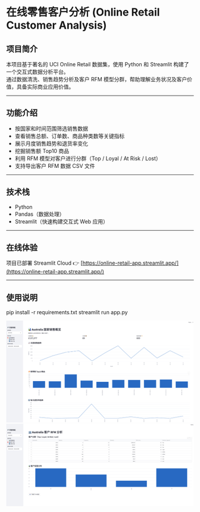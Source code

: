 # 在线零售客户分析 (Online Retail Customer Analysis)

## 项目简介

本项目基于著名的 UCI Online Retail 数据集，使用 Python 和 Streamlit 构建了一个交互式数据分析平台。  
通过数据清洗、销售趋势分析及客户 RFM 模型分群，帮助理解业务状况及客户价值，具备实际商业应用价值。

---

## 功能介绍

- 按国家和时间范围筛选销售数据  
- 查看销售总额、订单数、商品种类数等关键指标  
- 展示月度销售趋势和退货率变化  
- 挖掘销售额 Top10 商品  
- 利用 RFM 模型对客户进行分群（Top / Loyal / At Risk / Lost）  
- 支持导出客户 RFM 数据 CSV 文件  

---

## 技术栈

- Python  
- Pandas（数据处理）  
- Streamlit（快速构建交互式 Web 应用）  

---

## 在线体验

项目已部署 Streamlit Cloud
👉 [https://online-retail-app.streamlit.app/](https://online-retail-app.streamlit.app/)

---
## 使用说明
   pip install -r requirements.txt
   streamlit run app.py


<img src="./README/截屏2025-07-30 20.44.40.png" alt="数据分布可视化" width="600">
<img src="./README/截屏2025-07-30 20.44.52.png" alt="RFM分析结果" width="600">

